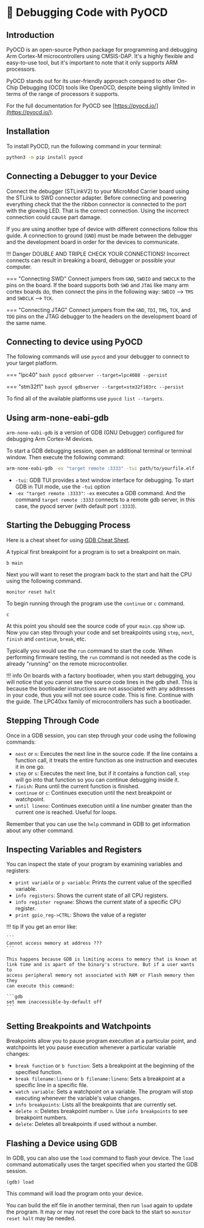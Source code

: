 # 🎯 Debugging Code with PyOCD

## Introduction

PyOCD is an open-source Python package for programming and debugging Arm
Cortex-M microcontrollers using CMSIS-DAP. It's a highly flexible and
easy-to-use tool, but it's important to note that it only supports ARM
processors.

PyOCD stands out for its user-friendly approach compared to other On-Chip
Debugging (OCD) tools like OpenOCD, despite being slightly limited in terms of
the range of processors it supports.

For the full documentation for PyOCD see [https://pyocd.io/](https://pyocd.io/).

## Installation

To install PyOCD, run the following command in your terminal:

```bash
python3 -m pip install pyocd
```

## Connecting a Debugger to your Device

Connect the debugger (STLinkV2) to your MicroMod Carrier board using the STLink
to SWD connector adapter. Before connecting and powering everything check that
the the ribbon connector is connected to the port with the glowing LED. That is
the correct connection. Using the incorrect connection could cause part damage.

If you are using another type of device with different connections follow this
guide. A connection to ground (`GND`) must be made between the debugger and the
development board in order for the devices to communicate.

!!! Danger
    DOUBLE AND TRIPLE CHECK YOUR CONNECTIONS! Incorrect connects can result in
    breaking a board, debugger or possible your computer.

=== "Connecting SWD"
    Connect jumpers from `GND`, `SWDIO` and `SWDCLK` to the pins on the board.
    If the board supports both `SWD` and `JTAG` like many arm cortex boards do,
    then connect the pins in the following way: `SWDIO` --> `TMS` and
    `SWDCLK` --> `TCK`.

=== "Connecting JTAG"
    Connect jumpers from the `GND`, `TDI`, `TMS`, `TCK`, and `TDO` pins on the
    JTAG debugger to the headers on the development board of the same name.

## Connecting to device using PyOCD

The following commands will use `pyocd` and your debugger to connect to your
target platform.

=== "lpc40"
    ```bash
    pyocd gdbserver --target=lpc4088 --persist
    ```

=== "stm32f1"
    ```bash
    pyocd gdbserver --target=stm32f103rc --persist
    ```

To find all of the available platforms use `pyocd list --targets`.

## Using arm-none-eabi-gdb

`arm-none-eabi-gdb` is a version of GDB (GNU Debugger) configured for debugging
Arm Cortex-M devices.

To start a GDB debugging session, open an additional terminal or terminal
window. Then execute the following command:

```bash
arm-none-eabi-gdb -ex "target remote :3333" -tui path/to/yourfile.elf
```

- `-tui`: GDB TUI provides a text window interface for debugging. To start GDB
  in TUI mode, use the `-tui` option
- `-ex "target remote :3333"`: `-ex` executes a GDB command. And the command
  `target remote :3333` connects to a remote gdb server, in this case, the pyocd
  server (with default port `:3333`).

## Starting the Debugging Process

Here is a cheat sheet for using [GDB Cheat
Sheet](http://darkdust.net/files/GDB%20Cheat%20Sheet.pdf).

A typical first breakpoint for a program is to set a breakpoint on main.

```gdb
b main
```

Next you will want to reset the program back to the start and halt the CPU using
the following command.

```gdb
monitor reset halt
```

To begin running through the program use the `continue` or `c` command.

```gdb
c
```

At this point you should see the source code of your `main.cpp` show up. Now you
can step through your code and set breakpoints using `step`, `next`, `finish`
and `continue`, `break`, etc.

Typically you would use the `run` command to start the code. When performing
firmware testing, the `run` command is not needed as the code is already
"running" on the remote microcontroller.

!!! info
    On boards with a factory bootloader, when you start debugging, you will
    notice that you cannot see the source code lines in the gdb shell. This is
    because the bootloader instructions are not associated with any addresses in
    your code, thus you will not see source code. This is fine. Continue with
    the guide. The LPC40xx family of microcontrollers has such a bootloader.

## Stepping Through Code

Once in a GDB session, you can step through your code using the following
commands:

- `next` or `n`: Executes the next line in the source code. If the line contains
  a function call, it treats the entire function as one instruction and executes
  it in one go.
- `step` or `s`: Executes the next line, but if it contains a function call,
  `step` will go into that function so you can continue debugging inside it.
- `finish`: Runs until the current function is finished.
- `continue` or `c`: Continues execution until the next breakpoint or
  watchpoint.
- `until lineno`: Continues execution until a line number greater than the
  current one is reached. Useful for loops.

Remember that you can use the `help` command in GDB to get information about any
other command.

## Inspecting Variables and Registers

You can inspect the state of your program by examining variables and registers:

- `print variable` or `p variable`: Prints the current value of the specified
  variable.
- `info registers`: Shows the current state of all CPU registers.
- `info register regname`: Shows the current state of a specific CPU register.
- `print gpio_reg->CTRL`: Shows the value of a register

!!! tip
    If you get an error like:

    ```
    Cannot access memory at address ???
    ```

    This happens because GDB is limiting access to memory that is known at
    link time and is apart of the binary's structure. But if a user wants to
    access peripheral memory not associated with RAM or Flash memory then they
    can execute this command:

    ```gdb
    set mem inaccessible-by-default off
    ```

## Setting Breakpoints and Watchpoints

Breakpoints allow you to pause program execution at a particular point, and
watchpoints let you pause execution whenever a particular variable changes:

- `break function` or `b function`: Sets a breakpoint at the beginning of the
  specified function.
- `break filename:lineno` or `b filename:lineno`: Sets a breakpoint at a
  specific line in a specific file.
- `watch variable`: Sets a watchpoint on a variable. The program will stop
  executing whenever the variable's value changes.
- `info breakpoints`: Lists all the breakpoints that are currently set.
- `delete n`: Deletes breakpoint number `n`. Use `info breakpoints` to see
  breakpoint numbers.
- `delete`: Deletes all breakpoints if used without a number.

## Flashing a Device using GDB

In GDB, you can also use the `load` command to flash your device. The `load`
command automatically uses the target specified when you started the GDB
session.

```gdb
(gdb) load
```

This command will load the program onto your device.

You can build the elf file in another terminal, then run `load` again to update
the program. It may or may not reset the core back to the start so
`monitor reset halt` may be needed.
